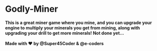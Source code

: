 # Godly-Miner
**This is a great miner game where you mine, and you can upgrade your engine to multiply your minerals you get from mining, along with upgrading your drill to get more minerals! Not done yet...<br>**
<br>
**Made with ❤ by @Super45Coder & @e-coders**

